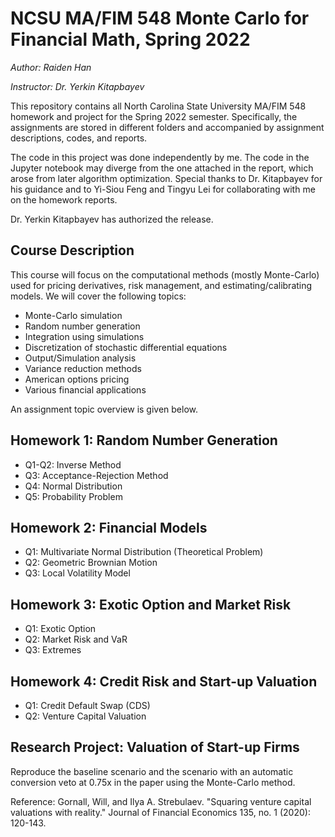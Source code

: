 # NCSU MA/FIM 548 Monte Carlo for Financial Math, Spring 2022

*Author: Raiden Han*

*Instructor: Dr. Yerkin Kitapbayev*

This repository contains all North Carolina State University MA/FIM 548 homework and project for the Spring 2022 semester. Specifically, the assignments are stored in different folders and accompanied by assignment descriptions, codes, and reports.

The code in this project was done independently by me. The code in the Jupyter notebook may diverge from the one attached in the report, which arose from later algorithm optimization. Special thanks to Dr. Kitapbayev for his guidance and to Yi-Siou Feng and Tingyu Lei for collaborating with me on the homework reports.

Dr. Yerkin Kitapbayev has authorized the release.

## Course Description

This course will focus on the computational methods (mostly Monte-Carlo) used for pricing derivatives, risk management, and estimating/calibrating models. We will cover the following topics:
- Monte-Carlo simulation
- Random number generation
- Integration using simulations
- Discretization of stochastic differential equations
- Output/Simulation analysis
- Variance reduction methods
- American options pricing
- Various financial applications

An assignment topic overview is given below.

## Homework 1: Random Number Generation

- Q1-Q2: Inverse Method
- Q3: Acceptance-Rejection Method
- Q4: Normal Distribution
- Q5: Probability Problem

## Homework 2: Financial Models

- Q1: Multivariate Normal Distribution (Theoretical Problem)
- Q2: Geometric Brownian Motion
- Q3: Local Volatility Model

## Homework 3: Exotic Option and Market Risk

- Q1: Exotic Option
- Q2: Market Risk and VaR
- Q3: Extremes

## Homework 4: Credit Risk and Start-up Valuation

- Q1: Credit Default Swap (CDS)
- Q2: Venture Capital Valuation

## Research Project: Valuation of Start-up Firms

Reproduce the baseline scenario and the scenario with an automatic conversion veto at 0.75x in the paper using the Monte-Carlo method.

Reference: Gornall, Will, and Ilya A. Strebulaev. "Squaring venture capital valuations with reality." Journal of Financial Economics 135, no. 1 (2020): 120-143.
